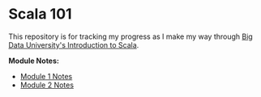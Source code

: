 # Scala 101

This repository is for tracking my progress as I make my way through [Big Data University's Introduction to Scala](https://bigdatauniversity.com/courses/introduction-to-scala/).

**Module Notes:**

- [Module 1 Notes](./notes/module_1/notes.md)
- [Module 2 Notes](//notes/module_2/notes.md)
